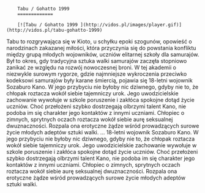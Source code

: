 
        Tabu / Gohatto 1999 
        =============
        
        [![Tabu / Gohatto 1999 ](http://vidos.pl/images/player.gif)](http://vidos.pl/tabu-gohatto-1999)
        
        
 Tabu to rozgrywająca się w Kioto, u schyłku epoki szogunów, opowieść o narodzinach zakazanej miłości, która przyczynia się do powstania konfliktu między grupą młodych wojowników, uczniów elitarnej szkoły dla samurajów. Był to okres, gdy tradycyjna sztuka walki samurajów zaczęła stopniowo zanikać ze względu na rozwój nowoczesnej broni. W tej akademii o niezwykle surowym rygorze, gdzie najmniejsze wykroczenia przeciwko kodeksowi samurajów były karane śmiercią, pojawia się 18-letni wojownik Sozaburo Kano. W jego przybyciu nie byłoby nic dziwnego, gdyby nie to, że chłopak roztacza wokół siebie tajemniczy urok. Jego uwodzicielskie zachowanie wywołuje w szkole poruszenie i zakłóca spokojne dotąd życie uczniów. Choć przełożeni szybko dostrzegają olbrzymi talent Kano, nie podoba im się charakter jego kontaktów z innymi uczniami. Chłopiec o zimnych, sprytnych oczach roztacza wokół siebie aurę seksualnej dwuznaczności. Rozpala ona erotyczne żądze wśród prowadzących surowe życie młodych adeptów sztuki walki.   ... 18-letni wojownik Sozaburo Kano. W jego przybyciu nie byłoby nic dziwnego, gdyby nie to, że chłopak roztacza wokół siebie tajemniczy urok. Jego uwodzicielskie zachowanie wywołuje w szkole poruszenie i zakłóca spokojne dotąd życie uczniów. Choć przełożeni szybko dostrzegają olbrzymi talent Kano, nie podoba im się charakter jego kontaktów z innymi uczniami. Chłopiec o zimnych, sprytnych oczach roztacza wokół siebie aurę seksualnej dwuznaczności. Rozpala ona erotyczne żądze wśród prowadzących surowe życie młodych adeptów sztuki walki.
    